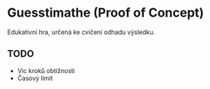# Guesstimathe (Proof of Concept)

Edukativní hra, určená ke cvičení odhadu výsledku.

## TODO
- Víc kroků obtížnosti
- Časový limit
